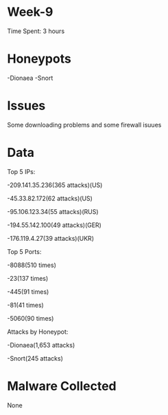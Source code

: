 # Week-9

Time Spent: 3 hours

# Honeypots
-Dionaea
-Snort

# Issues
Some downloading problems and some firewall isuues

# Data

Top 5 IPs:

-209.141.35.236(365 attacks)(US)

-45.33.82.172(62 attacks)(US)

-95.106.123.34(55 attacks)(RUS)

-194.55.142.100(49 attacks)(GER)

-176.119.4.27(39 attacks)(UKR)

Top 5 Ports:

-8088(510 times)

-23(137 times)

-445(91 times)

-81(41 times)

-5060(90 times)

Attacks by Honeypot:

-Dionaea(1,653 attacks)

-Snort(245 attacks)

# Malware Collected

None
